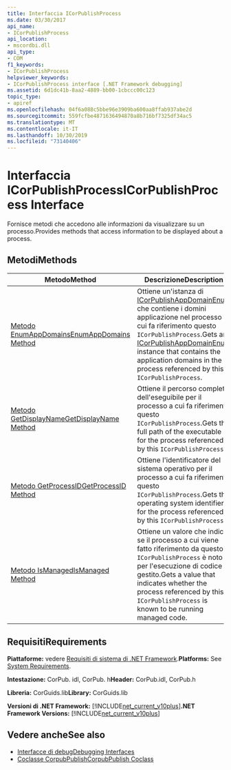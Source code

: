 ```yaml
---
title: Interfaccia ICorPublishProcess
ms.date: 03/30/2017
api_name:
- ICorPublishProcess
api_location:
- mscordbi.dll
api_type:
- COM
f1_keywords:
- ICorPublishProcess
helpviewer_keywords:
- ICorPublishProcess interface [.NET Framework debugging]
ms.assetid: 6d1dc41b-8aa2-4889-bb00-1cbccc00c123
topic_type:
- apiref
ms.openlocfilehash: 04f6a088c5bbe96e3909ba600aa8ffab937abe2d
ms.sourcegitcommit: 559fcfbe4871636494870a8b716bf7325df34ac5
ms.translationtype: MT
ms.contentlocale: it-IT
ms.lasthandoff: 10/30/2019
ms.locfileid: "73140406"
---
```

# <a name="icorpublishprocess-interface"></a><span data-ttu-id="208d8-102">Interfaccia ICorPublishProcess</span><span class="sxs-lookup"><span data-stu-id="208d8-102">ICorPublishProcess Interface</span></span>
<span data-ttu-id="208d8-103">Fornisce metodi che accedono alle informazioni da visualizzare su un processo.</span><span class="sxs-lookup"><span data-stu-id="208d8-103">Provides methods that access information to be displayed about a process.</span></span>  
  
## <a name="methods"></a><span data-ttu-id="208d8-104">Metodi</span><span class="sxs-lookup"><span data-stu-id="208d8-104">Methods</span></span>  
  
|<span data-ttu-id="208d8-105">Metodo</span><span class="sxs-lookup"><span data-stu-id="208d8-105">Method</span></span>|<span data-ttu-id="208d8-106">Descrizione</span><span class="sxs-lookup"><span data-stu-id="208d8-106">Description</span></span>|  
|------------|-----------------|  
|[<span data-ttu-id="208d8-107">Metodo EnumAppDomains</span><span class="sxs-lookup"><span data-stu-id="208d8-107">EnumAppDomains Method</span></span>](../../../../docs/framework/unmanaged-api/debugging/icorpublishprocess-enumappdomains-method.md)|<span data-ttu-id="208d8-108">Ottiene un'istanza di [ICorPublishAppDomainEnum](../../../../docs/framework/unmanaged-api/debugging/icorpublishappdomainenum-interface.md) che contiene i domini applicazione nel processo a cui fa riferimento questo `ICorPublishProcess`.</span><span class="sxs-lookup"><span data-stu-id="208d8-108">Gets an [ICorPublishAppDomainEnum](../../../../docs/framework/unmanaged-api/debugging/icorpublishappdomainenum-interface.md) instance that contains the application domains in the process referenced by this `ICorPublishProcess`.</span></span>|  
|[<span data-ttu-id="208d8-109">Metodo GetDisplayName</span><span class="sxs-lookup"><span data-stu-id="208d8-109">GetDisplayName Method</span></span>](../../../../docs/framework/unmanaged-api/debugging/icorpublishprocess-getdisplayname-method.md)|<span data-ttu-id="208d8-110">Ottiene il percorso completo dell'eseguibile per il processo a cui fa riferimento questo `ICorPublishProcess`.</span><span class="sxs-lookup"><span data-stu-id="208d8-110">Gets the full path of the executable for the process referenced by this `ICorPublishProcess`.</span></span>|  
|[<span data-ttu-id="208d8-111">Metodo GetProcessID</span><span class="sxs-lookup"><span data-stu-id="208d8-111">GetProcessID Method</span></span>](../../../../docs/framework/unmanaged-api/debugging/icorpublishprocess-getprocessid-method.md)|<span data-ttu-id="208d8-112">Ottiene l'identificatore del sistema operativo per il processo a cui fa riferimento questo `ICorPublishProcess`.</span><span class="sxs-lookup"><span data-stu-id="208d8-112">Gets the operating system identifier for the process referenced by this `ICorPublishProcess`.</span></span>|  
|[<span data-ttu-id="208d8-113">Metodo IsManaged</span><span class="sxs-lookup"><span data-stu-id="208d8-113">IsManaged Method</span></span>](../../../../docs/framework/unmanaged-api/debugging/icorpublishprocess-ismanaged-method.md)|<span data-ttu-id="208d8-114">Ottiene un valore che indica se il processo a cui viene fatto riferimento da questo `ICorPublishProcess` è noto per l'esecuzione di codice gestito.</span><span class="sxs-lookup"><span data-stu-id="208d8-114">Gets a value that indicates whether the process referenced by this `ICorPublishProcess` is known to be running managed code.</span></span>|  
  
## <a name="requirements"></a><span data-ttu-id="208d8-115">Requisiti</span><span class="sxs-lookup"><span data-stu-id="208d8-115">Requirements</span></span>  
 <span data-ttu-id="208d8-116">**Piattaforme:** vedere [Requisiti di sistema di .NET Framework](../../../../docs/framework/get-started/system-requirements.md).</span><span class="sxs-lookup"><span data-stu-id="208d8-116">**Platforms:** See [System Requirements](../../../../docs/framework/get-started/system-requirements.md).</span></span>  
  
 <span data-ttu-id="208d8-117">**Intestazione:** CorPub. idl, CorPub. h</span><span class="sxs-lookup"><span data-stu-id="208d8-117">**Header:** CorPub.idl, CorPub.h</span></span>  
  
 <span data-ttu-id="208d8-118">**Libreria:** CorGuids.lib</span><span class="sxs-lookup"><span data-stu-id="208d8-118">**Library:** CorGuids.lib</span></span>  
  
 <span data-ttu-id="208d8-119">**Versioni di .NET Framework:** [!INCLUDE[net_current_v10plus](../../../../includes/net-current-v10plus-md.md)]</span><span class="sxs-lookup"><span data-stu-id="208d8-119">**.NET Framework Versions:** [!INCLUDE[net_current_v10plus](../../../../includes/net-current-v10plus-md.md)]</span></span>  
  
## <a name="see-also"></a><span data-ttu-id="208d8-120">Vedere anche</span><span class="sxs-lookup"><span data-stu-id="208d8-120">See also</span></span>

- [<span data-ttu-id="208d8-121">Interfacce di debug</span><span class="sxs-lookup"><span data-stu-id="208d8-121">Debugging Interfaces</span></span>](../../../../docs/framework/unmanaged-api/debugging/debugging-interfaces.md)
- [<span data-ttu-id="208d8-122">Coclasse CorpubPublish</span><span class="sxs-lookup"><span data-stu-id="208d8-122">CorpubPublish Coclass</span></span>](../../../../docs/framework/unmanaged-api/debugging/corpubpublish-coclass.md)
